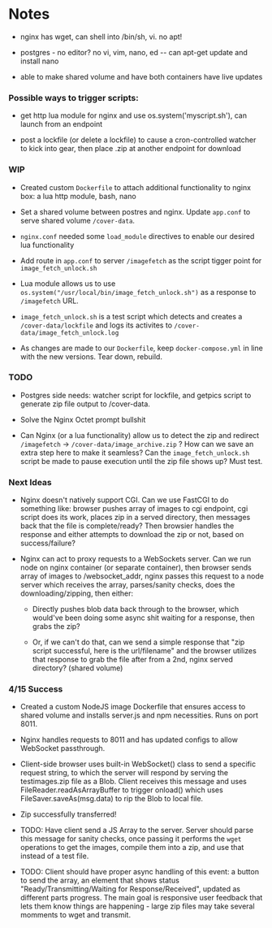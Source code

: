 # Notes

- nginx has wget, can shell into /bin/sh, vi. no apt!

- postgres - no editor? no vi, vim, nano, ed -- can apt-get update and install nano

- able to make shared volume and have both containers have live updates




### Possible ways to trigger scripts:

- get http lua module for nginx and use os.system('myscript.sh'), can launch from an endpoint

- post a lockfile (or delete a lockfile) to cause a cron-controlled watcher to kick into gear, then place .zip at another endpoint for download


### WIP

- Created custom `Dockerfile` to attach additional functionality to nginx box: a lua http module, bash, nano

- Set a shared volume between postres and nginx. Update `app.conf` to serve shared volume `/cover-data`.

- `nginx.conf` needed some `load_module` directives to enable our desired lua functionality

- Add route in `app.conf` to server `/imagefetch` as the script tigger point for `image_fetch_unlock.sh`

- Lua module allows us to use `os.system("/usr/local/bin/image_fetch_unlock.sh")` as a response to `/imagefetch` URL.

- `image_fetch_unlock.sh` is a test script which detects and creates a `/cover-data/lockfile` and logs its activites to `/cover-data/image_fetch_unlock.log`

- As changes are made to our `Dockerfile`, keep `docker-compose.yml` in line with the new versions. Tear down, rebuild.

### TODO

- Postgres side needs: watcher script for lockfile, and getpics script to generate zip file output to /cover-data.

- Solve the Nginx Octet prompt bullshit

- Can Nginx (or a lua functionality) allow us to detect the zip and redirect `/imagefetch` -> `/cover-data/image_archive.zip` ? How can we save an extra step here to make it seamless? Can the `image_fetch_unlock.sh` script be made to pause execution until the zip file shows up? Must test.


### Next Ideas

- Nginx doesn't natively support CGI. Can we use FastCGI to do something like: browser pushes array of images to cgi endpoint, cgi script does its work, places zip in a served directory, then messages back that the file is complete/ready? Then browsier handles the response and either attempts to download the zip or not, based on success/failure?

- Nginx can act to proxy requests to a WebSockets server. Can we run node on nginx container (or separate container), then browser sends array of images to /websocket_addr, nginx passes this request to a node server which receives the array, parses/sanity checks, does the downloading/zipping, then either:

  - Directly pushes blob data back through to the browser, which would've been doing some async shit waiting for a response, then grabs the zip?

  - Or, if we can't do that, can we send a simple response that "zip script successful, here is the url/filename" and the browser utilizes that response to grab the file after from a 2nd, nginx served directory? (shared volume)

### 4/15 Success

- Created a custom NodeJS image Dockerfile that ensures access to shared volume and installs server.js and npm necessities. Runs on port 8011.

- Nginx handles requests to 8011 and has updated configs to allow WebSocket passthrough.

- Client-side browser uses built-in WebSocket() class to send a specific request string, to which the server will respond by serving the testimages.zip file as a Blob. Client receives this message and uses FileReader.readAsArrayBuffer to trigger onload() which uses FileSaver.saveAs(msg.data) to rip the Blob to local file.

- Zip successfully transferred!

- TODO: Have client send a JS Array to the server. Server should parse this message for sanity checks, once passing it performs the `wget` operations to get the images, compile them into a zip, and use that instead of a test file.

- TODO: Client should have proper async handling of this event: a button to send the array, an element that shows status "Ready/Transmitting/Waiting for Response/Received", updated as different parts progress. The main goal is responsive user feedback that lets them know things are happening - large zip files may take several momments to wget and transmit.
